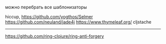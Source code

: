 можно перебрать все шаблонизаторы

hiccup,
https://github.com/yogthos/Selmer
https://github.com/neuland/jade4j
https://www.thymeleaf.org/
cljstache


***

https://github.com/ring-clojure/ring-anti-forgery
